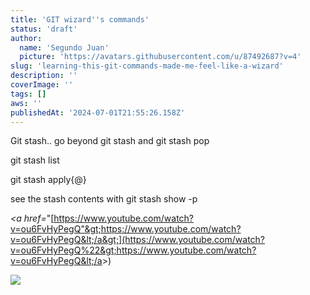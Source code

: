 ```yaml
---
title: 'GIT wizard''s commands'
status: 'draft'
author:
  name: 'Segundo Juan'
  picture: 'https://avatars.githubusercontent.com/u/87492687?v=4'
slug: 'learning-this-git-commands-made-me-feel-like-a-wizard'
description: ''
coverImage: ''
tags: []
aws: ''
publishedAt: '2024-07-01T21:55:26.158Z'
---
```


Git stash.. go beyond git stash and git stash pop

git stash list

git stash apply{@}

see the stash contents with git stash show -p

*&lt;a href=*"[https://www.youtube.com/watch?v=ou6FvHyPegQ"&gt;https://www.youtube.com/watch?v=ou6FvHyPegQ&lt;/a&gt;](https://www.youtube.com/watch?v=ou6FvHyPegQ%22&gt;https://www.youtube.com/watch?v=ou6FvHyPegQ&lt;/a&gt;)

![](/images/screenshot-from-2024-07-01-22-57-30-c2MT.png)